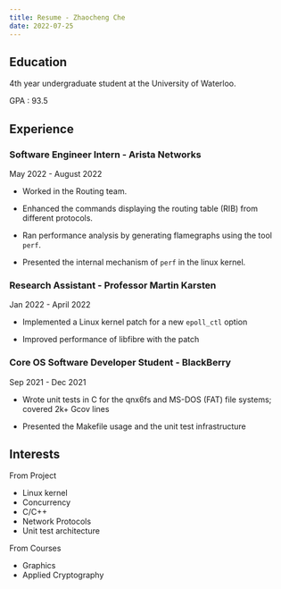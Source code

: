 ```yaml
---
title: Resume - Zhaocheng Che
date: 2022-07-25
---
```


## Education

4th year undergraduate student at the University of Waterloo.

GPA : 93.5

## Experience

### Software Engineer Intern - Arista Networks

May 2022 - August 2022

- Worked in the Routing team.

- Enhanced the commands displaying the routing table (RIB) from different protocols.

- Ran performance analysis by generating flamegraphs using the tool `perf`.

- Presented the internal mechanism of `perf` in the linux kernel.

### Research Assistant - Professor Martin Karsten

Jan 2022 - April 2022

- Implemented a Linux kernel patch for a new `epoll_ctl` option

- Improved performance of libfibre with the patch

### Core OS Software Developer Student - BlackBerry

Sep 2021 - Dec 2021

- Wrote unit tests in C for the qnx6fs and MS-DOS (FAT) file systems; covered 2k+ Gcov lines

- Presented the Makefile usage and the unit test infrastructure

## Interests

From Project

- Linux kernel
- Concurrency
- C/C++
- Network Protocols
- Unit test architecture

From Courses

- Graphics
- Applied Cryptography



